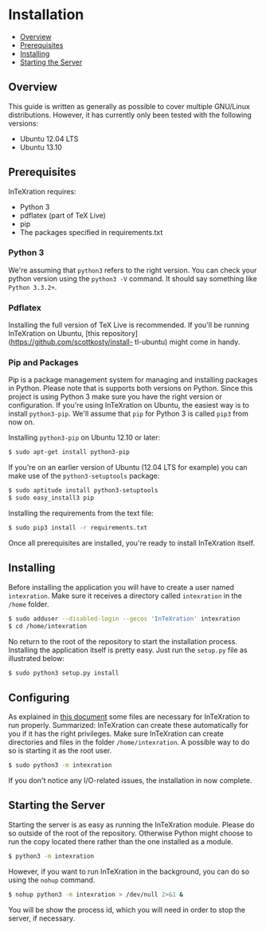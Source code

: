 # Installation

 - [Overview](#overview)
 - [Prerequisites](#prerequisites)
 - [Installing](#installing)
 - [Starting the Server](#starting-the-server)

## Overview

This guide is written as generally as possible to cover multiple GNU/Linux distributions. However, it has currently only been tested with the following versions:

 - Ubuntu 12.04 LTS
 - Ubuntu 13.10

## Prerequisites

InTeXration requires:

 - Python 3
 - pdflatex (part of TeX Live)
 - pip
 - The packages specified in requirements.txt

### Python 3

We're assuming that `python3` refers to the right version. You can check your python version using the `python3 -V` command. It should say something like `Python 3.3.2+`.

### Pdflatex

Installing the full version of TeX Live is recommended. If you'll be running
InTeXration on Ubuntu, [this repository](https://github.com/scottkosty/install-
tl-ubuntu) might come in handy.

### Pip and Packages

Pip is a package management system for managing and installing packages in Python. Please note that is supports both versions on Python. Since this project is using Python 3 make sure you have the right version or configuration. If you're using InTeXration on Ubuntu, the easiest way is to install `python3-pip`. We'll assume that `pip` for Python 3 is called `pip3` from now on.

Installing `python3-pip` on Ubuntu 12.10 or later:
```bash
$ sudo apt-get install python3-pip
```
If you're on an earlier version of Ubuntu (12.04 LTS for example) you can make use of the `python3-setuptools` package:
```bash
$ sudo aptitude install python3-setuptools
$ sudo easy_install3 pip
```

Installing the requirements from the text file:
```bash
$ sudo pip3 install -r requirements.txt
```

Once all prerequisites are installed, you're ready to install InTeXration itself.

## Installing

Before installing the application you will have to create a user named `intexration`. Make sure it receives a directory called `intexration` in the `/home` folder.

```bash
$ sudo adduser --disabled-login --gecos 'InTeXration' intexration
$ cd /home/intexration
```

No return to the root of the repository to start the installation process. Installing the application itself is pretty easy. Just run the `setup.py` file as illustrated below:

```bash
$ sudo python3 setup.py install
```

## Configuring

As explained in [this document](https://github.com/JDevlieghere/InTeXration/blob/master/docs/config.md) some files are necessary for InTeXration to run properly. Summarized: InTeXration can create these automatically for you if it has the right privileges. Make sure InTeXration can create directories and files in the folder `/home/intexration`. A possible way to do so is starting it as the root user.

```bash
$ sudo python3 -m intexration
```

If you don't notice any I/O-related issues, the installation in now complete.

## Starting the Server

Starting the server is as easy as running the InTeXration module. Please do so outside of the root of the repository. Otherwise Python might choose to run the copy located there rather than the one installed as a module.

```bash
$ python3 -m intexration
```

However, if you want to run InTeXration in the background, you can do so using the `nohup` command.

```bash
$ nohup python3 -m intexration > /dev/null 2>&1 &
```

You will be show the process id, which you will need in order to stop the
server, if necessary.
